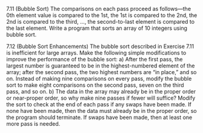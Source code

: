 7.11 (Bubble Sort) The comparisons on each pass proceed as follows—the 0th element value is compared 
to the 1st, the 1st is compared to the 2nd, the 2nd is compared to the third, ..., the second-to-last 
element is compared to the last element. Write a program that sorts an array of 10 integers using bubble sort.

7.12 (Bubble Sort Enhancements) The bubble sort described in Exercise 7.11 is inefficient for large
arrays. Make the following simple modifications to improve the performance of the bubble sort:
a) After the first pass, the largest number is guaranteed to be in the highest-numbered element of the array; 
after the second pass, the two highest numbers are “in place,” and
so on. Instead of making nine comparisons on every pass, modify the bubble sort to
make eight comparisons on the second pass, seven on the third pass, and so on.
b) The data in the array may already be in the proper order or near-proper order, so why
make nine passes if fewer will suffice? Modify the sort to check at the end of each pass
if any swaps have been made. If none have been made, then the data must already be in
the proper order, so the program should terminate. If swaps have been made, then at
least one more pass is needed.

